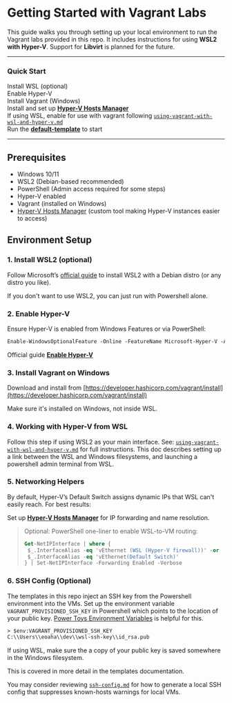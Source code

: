 # Getting Started with Vagrant Labs

This guide walks you through setting up your local environment to run the Vagrant labs provided in this repo. It includes instructions for using **WSL2 with Hyper-V**. Support for **Libvirt** is planned for the future.

---
### Quick Start
Install WSL (optional)  
Enable Hyper-V  
Install Vagrant (Windows)  
Install and set up [**Hyper-V Hosts Manager**](https://github.com/hayeseoin/hyper-v-hosts-manager)  
If using WSL, enable for use with vagrant following [`using-vagrant-with-wsl-and-hyper-v.md`](using-vagrant-with-wsl-and-hyper-v.md)  
Run the [**default-template**](../starter-templates/hyper-v/default-setup/) to start  

---

## Prerequisites

- Windows 10/11
- WSL2 (Debian-based recommended)
- PowerShell (Admin access required for some steps)
- Hyper-V enabled
- Vagrant (installed on Windows)
- [Hyper-V Hosts Manager](https://github.com/hayeseoin/hyper-v-hosts-manager) (custom tool making Hyper-V instances easier to access)

## Environment Setup

### 1. Install WSL2 (optional)
Follow Microsoft’s [official guide](https://learn.microsoft.com/en-us/windows/wsl/install) to install WSL2 with a Debian distro (or any distro you like).

If you don't want to use WSL2, you can just run with Powershell alone.

### 2. Enable Hyper-V
Ensure Hyper-V is enabled from Windows Features or via PowerShell: 

```ps
Enable-WindowsOptionalFeature -Online -FeatureName Microsoft-Hyper-V -All
```
Official guide [**Enable Hyper-V**](https://learn.microsoft.com/en-us/windows-server/virtualization/hyper-v/get-started/install-hyper-v)

### 3. Install Vagrant on Windows
Download and install from [https://developer.hashicorp.com/vagrant/install](https://developer.hashicorp.com/vagrant/install)

Make sure it's installed on Windows, not inside WSL.

### 4. Working with Hyper-V from WSL
Follow this step if using WSL2 as your main interface. See: [`using-vagrant-with-wsl-and-hyper-v.md`](using-vagrant-with-wsl-and-hyper-v.md) for full instructions. This doc describes setting up a link between the WSL and Windows filesystems, and launching a powershell admin terminal from WSL. 

### 5. Networking Helpers
By default, Hyper-V’s Default Switch assigns dynamic IPs that WSL can't easily reach. For best results:

Set up [**Hyper-V Hosts Manager**](https://github.com/hayeseoin/hyper-v-hosts-manager) for IP forwarding and name resolution.

> Optional: PowerShell one-liner to enable WSL-to-VM routing:
>
> ```ps
> Get-NetIPInterface | where {
>  $_.InterfaceAlias -eq 'vEthernet (WSL (Hyper-V firewall))' -or
>  $_.InterfaceAlias -eq 'vEthernet(Default Switch)'
>} | Set-NetIPInterface -Forwarding Enabled -Verbose
>```

### 6. SSH Config (Optional)
The templates in this repo inject an SSH key from the Powershell environment into the VMs. Set up the environment variable `VAGRANT_PROVISIONED_SSH_KEY` in Powershell which points to the location of your public key. [Power Toys Environment Variables](https://learn.microsoft.com/en-us/windows/powertoys/environment-variables) is helpful for this.

```ps
> $env:VAGRANT_PROVISIONED_SSH_KEY
C:\\Users\\eoaha\\dev\\wsl-ssh-key\\id_rsa.pub
``` 
If using WSL, make sure the a copy of your public key is saved somewhere in the Windows filesystem.

This is covered in more detail in the templates documentation.

You may consider reviewing [`ssh-config.md`](ssh-config.md) for how to generate a local SSH config that suppresses known-hosts warnings for local VMs.